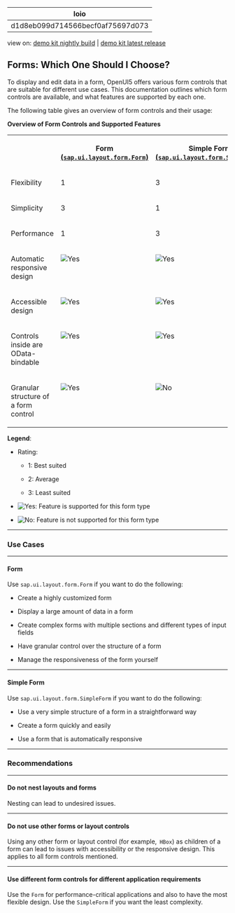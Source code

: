 <!-- loiod1d8eb099d714566becf0af75697d073 -->

| loio |
| -----|
| d1d8eb099d714566becf0af75697d073 |

<div id="loio">

view on: [demo kit nightly build](https://sdk.openui5.org/nightly/#/topic/d1d8eb099d714566becf0af75697d073) | [demo kit latest release](https://sdk.openui5.org/topic/d1d8eb099d714566becf0af75697d073)</div>

## Forms: Which One Should I Choose?

To display and edit data in a form, OpenUI5 offers various form controls that are suitable for different use cases. This documentation outlines which form controls are available, and what features are supported by each one.

The following table gives an overview of form controls and their usage:

**Overview of Form Controls and Supported Features**


<table>
<tr>
<th valign="top">



</th>
<th valign="top">

Form [\(`sap.ui.layout.form.Form`\)](https://sdk.openui5.org/api/sap.ui.layout.form.Form) 

</th>
<th valign="top">

Simple Form [\(`sap.ui.layout.form.SimpleForm`\)](https://sdk.openui5.org/api/sap.ui.layout.form.SimpleForm) 

</th>
</tr>
<tr>
<td valign="top">

Flexibility

</td>
<td valign="top">

1

</td>
<td valign="top">

3

</td>
</tr>
<tr>
<td valign="top">

Simplicity

</td>
<td valign="top">

3

</td>
<td valign="top">

1

</td>
</tr>
<tr>
<td valign="top">

Performance

</td>
<td valign="top">

1

</td>
<td valign="top">

3

</td>
</tr>
<tr>
<td valign="top">

Automatic responsive design

</td>
<td valign="top">

![Yes](images/loio3cb17ee88aed44d2bf1d14b97728c709_LowRes.gif)

</td>
<td valign="top">

![Yes](images/loio3cb17ee88aed44d2bf1d14b97728c709_LowRes.gif)

</td>
</tr>
<tr>
<td valign="top">

Accessible design

</td>
<td valign="top">

![Yes](images/loio3cb17ee88aed44d2bf1d14b97728c709_LowRes.gif)

</td>
<td valign="top">

![Yes](images/loio3cb17ee88aed44d2bf1d14b97728c709_LowRes.gif)

</td>
</tr>
<tr>
<td valign="top">

Controls inside are OData-bindable

</td>
<td valign="top">

![Yes](images/loio3cb17ee88aed44d2bf1d14b97728c709_LowRes.gif)

</td>
<td valign="top">

![Yes](images/loio3cb17ee88aed44d2bf1d14b97728c709_LowRes.gif)

</td>
</tr>
<tr>
<td valign="top">

Granular structure of a form control

</td>
<td valign="top">

![Yes](images/loio3cb17ee88aed44d2bf1d14b97728c709_LowRes.gif)

</td>
<td valign="top">

![No](images/loio5befb5af20ed42fd9052a99014d953a3_LowRes.gif)

</td>
</tr>
</table>

**Legend**:

-   Rating:

    -   1: Best suited

    -   2: Average

    -   3: Least suited


-   ![Yes](images/loio3cb17ee88aed44d2bf1d14b97728c709_LowRes.gif): Feature is supported for this form type

-   ![No](images/loio5befb5af20ed42fd9052a99014d953a3_LowRes.gif): Feature is not supported for this form type


***

<a name="loiod1d8eb099d714566becf0af75697d073__section_ohd_n2p_dzb"/>

### Use Cases

***

#### Form

Use `sap.ui.layout.form.Form` if you want to do the following:

-   Create a highly customized form

-   Display a large amount of data in a form

-   Create complex forms with multiple sections and different types of input fields

-   Have granular control over the structure of a form

-   Manage the responsiveness of the form yourself


***

#### Simple Form

Use `sap.ui.layout.form.SimpleForm` if you want to do the following:

-   Use a very simple structure of a form in a straightforward way

-   Create a form quickly and easily

-   Use a form that is automatically responsive


***

<a name="loiod1d8eb099d714566becf0af75697d073__section_vtp_3xq_dzb"/>

### Recommendations

***

#### Do not nest layouts and forms

Nesting can lead to undesired issues.

***

#### Do not use other forms or layout controls

Using any other form or layout control \(for example,  `HBox`\) as children of a form can lead to issues with accessibility or the responsive design. This applies to all form controls mentioned.

***

#### Use different form controls for different application requirements

Use the `Form` for performance-critical applications and also to have the most flexible design. Use the `SimpleForm` if you want the least complexity.

